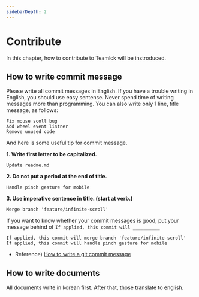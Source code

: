 ```yaml
---
sidebarDepth: 2
---
```


# Contribute
In this chapter, how to contribute to Teamlck will be instroduced.

## How to write commit message
Please write all commit messages in English. If you have a trouble writing in English, you should use easy sentense. Never spend time of writing messages more than programming. You can also write only 1 line, title message, as follows:

```text
Fix mouse scoll bug
Add wheel event listner
Remove unused code
```

And here is some useful tip for commit message.

**1. Write first letter to be capitalized.**
```text
Update readme.md
```

**2. Do not put a period at the end of title.**
```text
Handle pinch gesture for mobile
```

**3. Use imperative sentence in title. (start at verb.)**
```
Merge branch 'feature/infinite-scroll'
```

If you want to know whether your commit messages is good, put your message behind of `If applied, this commit will __________`

```text
If applied, this commit will merge branch 'feature/infinite-scroll'
If applied, this commit will handle pinch gesture for mobile
```

* Reference) [How to write a git commit message](https://item4.github.io/2016-11-01/How-to-Write-a-Git-Commit-Message)

## How to write documents
All documents write in korean first. After that, those translate to english.
